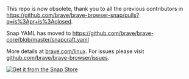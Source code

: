 This repo is now obsolete, thank you to all the previous contributors in https://github.com/brave/brave-browser-snap/pulls?q=is%3Apr+is%3Aclosed.

Snap YAML has moved to https://github.com/brave/brave-core/blob/master/snapcraft.yaml

More details at [brave.com/linux](https://brave.com/linux). For issues please visit [github.com/brave/brave-browser/issues](https://github.com/brave/brave-browser/issues).

[![Get it from the Snap Store](https://snapcraft.io/static/images/badges/en/snap-store-white.svg)](https://snapcraft.io/brave)

